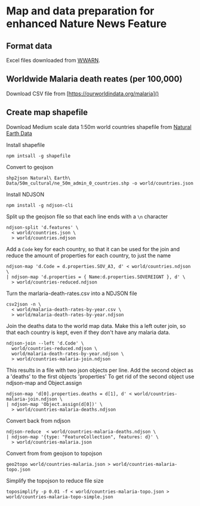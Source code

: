 # Map and data preparation for enhanced Nature News Feature

## Format data

Excel files downloaded from [WWARN](http://www.wwarn.org/).

## Worldwide Malaria death reates (per 100,000) 

Download CSV file from [https://ourworldindata.org/malaria]()

## Create map shapefile 

Download Medium scale data 1:50m world countries shapefile from [Natural Earth Data](http://www.naturalearthdata.com/) 

Install shapefile

	npm intsall -g shapefile

Convert to geojson

	shp2json Natural\ Earth\ Data/50m_cultural/ne_50m_admin_0_countries.shp -o world/countries.json

Install NDJSON

	npm install -g ndjson-cli

Split up the geojson file so that each line ends with a `\n` character

	ndjson-split 'd.features' \
	  < world/countries.json \
	  > world/countries.ndjson

Add a `Code` key for each country, so that it can be used for the join and reduce the amount of properties for each country, to just the name
	
	ndjson-map 'd.Code = d.properties.SOV_A3, d' < world/countries.ndjson \
	| ndjson-map 'd.properties = { Name:d.properties.SOVEREIGNT }, d' \
	  > world/countries-reduced.ndjson

Turn the marlaria-death-rates.csv into a NDJSON file

	csv2json -n \
	  < world/malaria-death-rates-by-year.csv \
	  > world/malaria-death-rates-by-year.ndjson

Join the deaths data to the world map data. Make this a left outer join, so that each country is kept, even if they don't have any malaria data.

	ndjson-join --left 'd.Code' \
	  world/countries-reduced.ndjson \
	  world/malaria-death-rates-by-year.ndjson \
	  > world/countries-malaria-join.ndjson

This results in a file with two json objects per line. Add the second object as a 'deaths' to the first objects 'properties'
To get rid of the second object use ndjson-map and Object.assign

	ndjson-map 'd[0].properties.deaths = d[1], d' < world/countries-malaria-join.ndjson \
	| ndjson-map 'Object.assign(d[0])' \
	  > world/countries-malaria-deaths.ndjson


Convert back from ndjson

	ndjson-reduce  < world/countries-malaria-deaths.ndjson \
	| ndjson-map '{type: "FeatureCollection", features: d}' \
	  > world/countries-malaria.json

Convert from from geojson to topojson

	geo2topo world/countries-malaria.json > world/countries-malaria-topo.json

Simplify the topojson to reduce file size 

	toposimplify -p 0.01 -f < world/countries-malaria-topo.json > world/countries-malaria-topo-simple.json



























